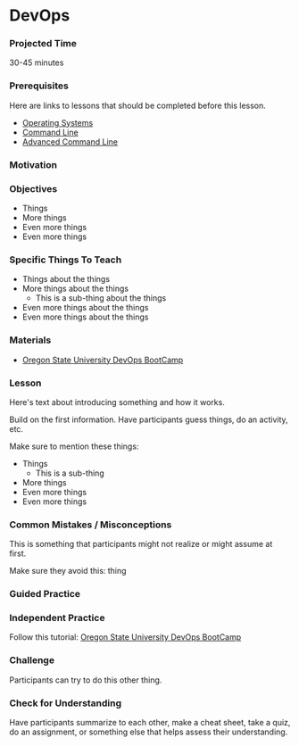 # DevOps

### Projected Time
30-45 minutes

### Prerequisites

Here are links to lessons that should be completed before this lesson.
- [Operating Systems](/operating-systems/operating-systems.md)
- [Command Line](/command-line/command-line-interface.md)
- [Advanced Command Line](/command-line/command-line-advanced.md)


### Motivation


### Objectives
- Things
- More things
- Even more things
- Even more things

### Specific Things To Teach
- Things about the things
- More things about the things
	- This is a sub-thing about the things
- Even more things about the things
- Even more things about the things

### Materials

- [Oregon State University DevOps BootCamp](http://devopsbootcamp.osuosl.org)

### Lesson

Here's text about introducing something and how it works.

Build on the first information. Have participants guess things, do an activity, etc.

Make sure to mention these things:
- Things
	- This is a sub-thing
- More things
- Even more things
- Even more things


### Common Mistakes / Misconceptions

This is something that participants might not realize or might assume at first.

Make sure they avoid this: thing


### Guided Practice


### Independent Practice

Follow this tutorial: [Oregon State University DevOps BootCamp](http://devopsbootcamp.osuosl.org)


### Challenge

Participants can try to do this other thing.


### Check for Understanding

Have participants summarize to each other, make a cheat sheet, take a quiz, do an assignment, or something else that helps assess their understanding.
